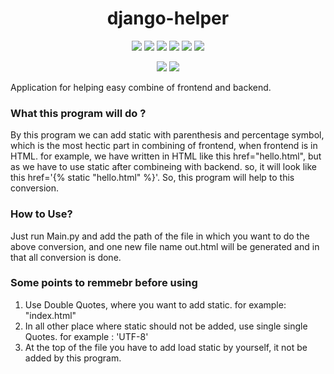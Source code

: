 <h1 align="center">django-helper</h1>
<div align="center">
  
<a href="https://github.com/Jimmy5467/django-helper/stargazers"><img src="https://img.shields.io/github/stars/Jimmy5467/django-helper?style=flat-square"/></a> 
<a href="https://github.com/Jimmy5467/django-helper/network/members"><img src="https://img.shields.io/github/forks/Jimmy5467/django-helper?style=flat-square"/></a> 
<a href="https://github.com/Jimmy5467/django-helper/pullss"><img src="https://img.shields.io/github/issues-pr/Jimmy5467/django-helper?&style=flat-square"/></a> 
<a href="https://github.com/Jimmy5467/django-helper/issues"><img src="https://img.shields.io/github/issues/Jimmy5467/django-helper?style=flat-square"/></a> 
<a href="https://github.com/Jimmy5467/django-helper/graphs/contributors"><img src="https://img.shields.io/github/contributors/Jimmy5467/django-helper?&style=flat-square&color=orange"/></a> 
<a href="https://github.com/Jimmy5467/django-helper/blob/master/LICENSE"><img src="https://img.shields.io/github/license/Jimmy5467/django-helper?&style=flat-square&color=1abc9c"/></a> 
<br>
  
![](https://img.shields.io/badge/Star-If_Liked-%23FF0000.svg?&style=flat-square&logoColor=white&color=white)
![](https://img.shields.io/badge/Fork-If_you_found_interesting-%23FF0000.svg?&style=flat-square&logoColor=white&color=white)<br>
</div>  

Application for helping easy combine of frontend and backend.

### What this program will do ?
By this program we can add static with parenthesis and percentage symbol, which is the most hectic part in combining of frontend, when frontend is in HTML. for example, we have written in HTML like this href="hello.html", but as we have to use static after combineing with backend. so, it will look like this href='{% static "hello.html" %}'. So,  this program will help to this conversion. 


### How to Use?
Just run Main.py and add the path of the file in which you want to do the above conversion, and one new file name out.html will be generated and in that all conversion is done.

### Some points to remmebr before using
1. Use Double Quotes, where you want to add static. for example: "index.html"
2. In all other place where static should not be added, use single single  Quotes. for example : 'UTF-8'
3. At the top of the file you have to add load static by yourself, it not be added by this program.

